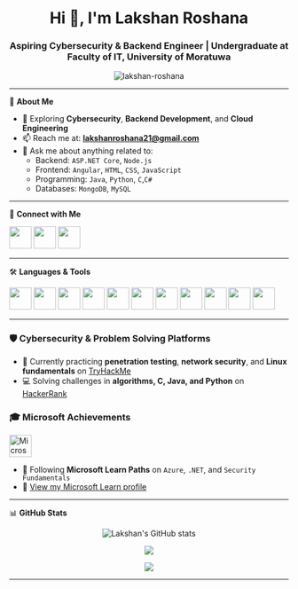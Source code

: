<h1 align="center">Hi 👋, I'm Lakshan Roshana</h1>
<h3 align="center">Aspiring Cybersecurity & Backend Engineer | Undergraduate at Faculty of IT, University of Moratuwa</h3>

<p align="center">
  <img src="https://komarev.com/ghpvc/?username=lakshan-roshana&label=Profile%20views&color=0e75b6&style=flat" alt="lakshan-roshana" />
</p>

---

🎯 **About Me**

- 🌱 Exploring **Cybersecurity**, **Backend Development**, and **Cloud Engineering**
- 📫 Reach me at: **lakshanroshana21@gmail.com**
- 💬 Ask me about anything related to:
  - Backend: `ASP.NET Core`, `Node.js`
  - Frontend: `Angular`, `HTML`, `CSS`, `JavaScript`
  - Programming: `Java`, `Python`, `C`,`C#`
  - Databases: `MongoDB`, `MySQL`

---

🔗 **Connect with Me**

<p align="left">
  <a href="mailto:lakshanroshana21@gmail.com"><img src="https://img.icons8.com/fluent/48/000000/gmail.png" width="40"/></a>
  <a href="https://www.linkedin.com/in/your-link-here"><img src="https://img.icons8.com/color/48/000000/linkedin.png" width="40"/></a>
  <a href="https://lakshanroshana.me/"><img src="https://img.icons8.com/fluency/48/domain.png" width="40"/></a>
</p>

---

🛠️ **Languages & Tools**

<p align="left">
  <img src="https://cdn.jsdelivr.net/gh/devicons/devicon/icons/c/c-original.svg" width="40" />
  <img src="https://cdn.jsdelivr.net/gh/devicons/devicon/icons/java/java-original.svg" width="40" />
  <img src="https://cdn.jsdelivr.net/gh/devicons/devicon/icons/python/python-original.svg" width="40" />
  <img src="https://cdn.jsdelivr.net/gh/devicons/devicon/icons/javascript/javascript-original.svg" width="40" />
  <img src="https://cdn.jsdelivr.net/gh/devicons/devicon/icons/html5/html5-original.svg" width="40" />
  <img src="https://cdn.jsdelivr.net/gh/devicons/devicon/icons/css3/css3-original.svg" width="40" />
  <img src="https://cdn.jsdelivr.net/gh/devicons/devicon/icons/angularjs/angularjs-original.svg" width="40" />
  <img src="https://cdn.jsdelivr.net/gh/devicons/devicon/icons/dot-net/dot-net-original.svg" width="40" />
  <img src="https://cdn.jsdelivr.net/gh/devicons/devicon/icons/mongodb/mongodb-original.svg" width="40" />
  <img src="https://cdn.jsdelivr.net/gh/devicons/devicon/icons/mysql/mysql-original.svg" width="40" />
  <img src="https://cdn.jsdelivr.net/gh/devicons/devicon/icons/github/github-original.svg" width="40" />
</p>

---

### 🛡️ Cybersecurity & Problem Solving Platforms

- 🧠 Currently practicing **penetration testing**, **network security**, and **Linux fundamentals** on [TryHackMe](https://tryhackme.com/p/silencewarrior)
- 💻 Solving challenges in **algorithms, C, Java, and Python** on [HackerRank](https://www.hackerrank.com/lakshanroshana2)

### 🎓 Microsoft Achievements

<p align="left">
  <a href="https://learn.microsoft.com/en-us/users/lakshanroshana-4192/achievements" target="_blank">
    <img src="https://img.icons8.com/color/48/000000/microsoft.png" width="40" alt="Microsoft Learn"/>
  </a>
</p>

- 🏅 Following **Microsoft Learn Paths** on `Azure`, `.NET`, and `Security Fundamentals`
- 🔗 [View my Microsoft Learn profile](https://learn.microsoft.com/en-us/users/lakshanroshana-4192/achievements)


---

📊 **GitHub Stats**

<p align="center">
  <img src="https://github-readme-stats.vercel.app/api?username=lakshan-roshana&show_icons=true&theme=tokyonight" alt="Lakshan's GitHub stats" />
</p>

<p align="center">
  <img src="https://github-readme-streak-stats.herokuapp.com/?user=lakshan-roshana&theme=tokyonight" />
</p>

<p align="center">
  <img src="https://github-readme-stats.vercel.app/api/top-langs/?username=lakshan-roshana&layout=compact&theme=tokyonight" />
</p>

---
